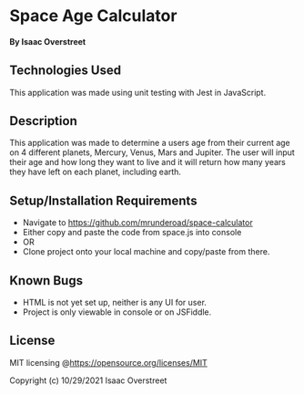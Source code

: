 # Space Age Calculator

#### By Isaac Overstreet

## Technologies Used

This application was made using unit testing with Jest in JavaScript.

## Description

This application was made to determine a users age from their current age on 4 different planets, Mercury, Venus, Mars and Jupiter. The user will input their age and how long they want to live and it will return how many years they have left on each planet, including earth.

## Setup/Installation Requirements

* Navigate to https://github.com/mrunderoad/space-calculator
* Either copy and paste the code from space.js into console
* OR
* Clone project onto your local machine and copy/paste from there.

## Known Bugs

* HTML is not yet set up, neither is any UI for user.
* Project is only viewable in console or on JSFiddle.

## License

MIT licensing @https://opensource.org/licenses/MIT

Copyright (c) 10/29/2021 Isaac Overstreet